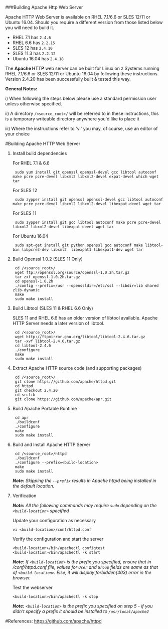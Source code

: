 <!---PACKAGE:Apache HTTP--->
<!---DISTRO:SLES 12:2.4.20--->
<!---DISTRO:SLES 11:2.4.20--->
<!---DISTRO:RHEL 7.1:2.4.20--->
<!---DISTRO:RHEL 6.6:2.4.20--->
<!---DISTRO:Ubuntu 16.x:2.4.20--->

###Building Apache Http Web Server

Apache HTTP Web Server is available on RHEL 7.1/6.6 or SLES 12/11 or Ubuntu 16.04. Should you require a different version from those listed below you will need to build it.

*    RHEL 7.1 has `2.4.6`
*    RHEL 6.6 has `2.2.15`
*    SLES 12 has `2.4.10`
*    SLES 11.3 has `2.2.12`
*    Ubuntu 16.04 has `2.4.18`

The **Apache HTTP** web server can be built for Linux on z Systems running RHEL 7.1/6.6 or SLES 12/11 or Ubuntu 16.04 by following these instructions. Version 2.4.20 has been successfully built & tested this way.

**General Notes:**

i) When following the steps below please use a standard permission user unless otherwise specified.

ii) A directory `/<source_root>/` will be referred to in these instructions, this is a temporary writeable directory anywhere you'd like to place it

iii) Where the instructions refer to 'vi' you may, of course, use an editor of your choice

#Building Apache HTTP Web Server

1. Install build dependencies

	For RHEL 7.1 & 6.6

		sudo yum install git openssl openssl-devel gcc libtool autoconf make pcre pcre-devel libxml2 libxml2-devel expat-devel which wget tar

	For SLES 12 

		sudo zypper install git openssl openssl-devel gcc libtool autoconf make pcre pcre-devel libxml2 libxml2-devel libexpat-devel wget tar
	
	For SLES 11
	
	    sudo zypper install git gcc libtool autoconf make pcre pcre-devel libxml2 libxml2-devel libexpat-devel wget tar
	
	For Ubuntu 16.04
	   
		sudo apt-get install git python openssl gcc autoconf make libtool-bin libpcre3-dev libxml2  libexpat1 libexpat1-dev wget tar 

2. Build Openssl 1.0.2 (SLES 11 Only)
    
		cd /<source_root>/
		wget ftp://openssl.org/source/openssl-1.0.2h.tar.gz
		tar zxf openssl-1.0.2h.tar.gz
		cd openssl-1.0.2h
		./config --prefix=/usr --openssldir=/etc/ssl --libdir=lib shared zlib-dynamic
		make
		sudo make install		

3. Build Libtool (SLES 11 & RHEL 6.6 Only)

	SLES 11 and RHEL 6.6 has an older version of libtool available. Apache HTTP Server needs a later version of libtool.

		cd /<source_root>/
		wget http://ftpmirror.gnu.org/libtool/libtool-2.4.6.tar.gz
		tar -xvf libtool-2.4.6.tar.gz
		cd libtool-2.4.6
		./configure
		make
		sudo make install

		
4. Extract Apache HTTP source code (and supporting packages)

		cd /<source_root>/
		git clone https://github.com/apache/httpd.git 
		cd httpd
		git checkout 2.4.20
		cd srclib
		git clone https://github.com/apache/apr.git

5. Build Apache Portable Runtime

		cd apr
		./buildconf 
		./configure
		make
		sudo make install

6. Build and Install Apache HTTP Server

		cd /<source_root>/httpd
		./buildconf
		./configure --prefix=<build-location>
		make
		sudo make install

    _**Note:** Skipping the `--prefix` results in Apache httpd being installed in the default location._

	
7.  Verification

    _**Note:** All the following commands may require `sudo` depending on the `<build-location>` specified_

    Update your configuration as necessary

		vi <build-location>/conf/httpd.conf

    Verify the configuration and start the server

		<build-location>/bin/apachectl configtest
		<build-location>/bin/apachectl -k start
    
	_**Note:** If `<build-location>` is the prefix you specified, ensure that in <build-location>/conf/httpd.conf file,_
	_values for `User` and `Group` fields are same as that of `<build-location>`. Else, it will display forbidden(403) error in the browser._  
    
	Test the webserver

		<build-location>/bin/apachectl -k stop

    _**Note:** `<build-location>` is the prefix you specified on step 5 - if you didn't specify a prefix it should be installed to `/usr/local/apache2`_

#References:
https://github.com/apache/httpd